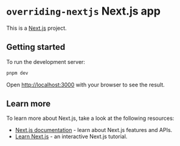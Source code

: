 # `overriding-nextjs` Next.js app

This is a [Next.js](https://nextjs.org/) project.

## Getting started

To run the development server:

```bash
pnpm dev
```

Open [http://localhost:3000](http://localhost:3000) with your browser to see the result.

## Learn more

To learn more about Next.js, take a look at the following resources:

- [Next.js documentation](https://nextjs.org/docs) - learn about Next.js features and APIs.
- [Learn Next.js](https://nextjs.org/learn) - an interactive Next.js tutorial.
